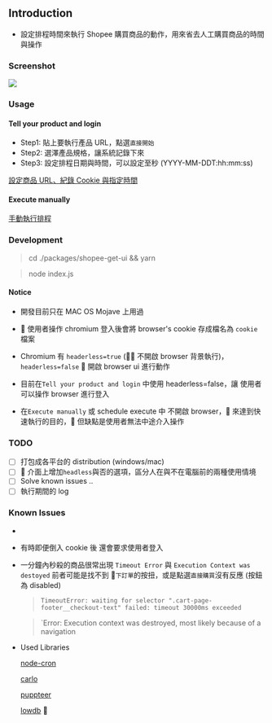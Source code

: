 ## Introduction

- 設定排程時間來執行 Shopee 購買商品的動作，用來省去人工購買商品的時間與操作

### Screenshot

![](https://i.imgur.com/DUGZ7Se.png)

### Usage

#### Tell your product and login

- Step1: 貼上要執行產品 URL，點選`直接開始`
- Step2: 選澤產品規格，讓系統記錄下來
- Step3: 設定排程日期與時間，可以設定至秒 (YYYY-MM-DDT:hh:mm:ss)

[設定商品 URL、紀錄 Cookie 與指定時間](https://www.youtube.com/watch?v=FO9I0xfKKqM)

#### Execute manually

[手動執行排程](https://youtu.be/6CKyQ3hVCTs)

### Development

> cd ./packages/shopee-get-ui && yarn

> node index.js

#### Notice

- 開發目前只在 MAC OS Mojave 上用過
-  使用者操作 chromium 登入後會將 browser's cookie 存成檔名為 `cookie` 檔案
- Chromium 有 `headerless=true` ( 不開啟 browser 背景執行)，`headerless=false`  開啟 browser ui 進行動作

- 目前在`Tell your product and login` 中使用 headerless=false，讓 使用者 可以操作 browser 進行登入
- 在`Execute manually` 或 schedule execute 中 不開啟 browser， 來達到快速執行的目的， 但缺點是使用者無法中途介入操作

### TODO

- [ ] 打包成各平台的 distribution (windows/mac)
- [ ]  介面上增加`headless`與否的選項，區分人在與不在電腦前的兩種使用情境
- [ ] Solve known issues ..
- [ ] 執行期間的 log

### Known Issues

-

- 有時即便倒入 cookie 後 還會要求使用者登入
- 一分鐘內秒殺的商品很常出現 `Timeout Error` 與 `Execution Context was destoyed`
  前者可能是找不到 `下訂單`的按扭，或是點選`直接購買`沒有反應
  (按鈕為 disabled)

  > `TimeoutError: waiting for selector ".cart-page-footer__checkout-text" failed: timeout 30000ms exceeded`

  > `Error: Execution context was destroyed, most likely because of a navigation

- Used Libraries

  [node-cron]()

  [carlo]()

  [puppteer]()

  [lowdb]()
  
